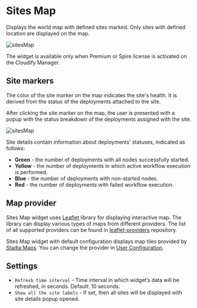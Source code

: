 # Sites Map
Displays the world map with defined sites marked. Only sites with defined location are displayed on the map.

![sitesMap](https://docs.cloudify.co/latest/images/ui/widgets/sitesMap.png)

<div class="ui message info">
The widget is available only when Premium or Spire license is activated on the Cloudify Manager.
</div>


## Site markers

The color of the site marker on the map indicates the site's health. It is derived from the status of the deployments attached to the site.

After clicking the site marker on the map, the user is presented with a popup with the status breakdown of the deployments assigned with the site.

![sitesMap](https://docs.cloudify.co/latest/images/ui/widgets/sitesMap_siteDetails.png)

Site details contain information about deployments' statuses, indicated as follows:

* **Green** - the number of deployments with all nodes successfully started.
* **Yellow** - the number of deployments in which active workflow execution is performed.
* **Blue** - the number of deployments with non-started nodes.
* **Red** - the number of deployments with failed workflow execution.


## Map provider

Sites Map widget uses [Leaflet](https://leafletjs.com/) library for displaying interactive map. 
The library can display various types of maps from different providers.
The list of all supported providers can be found in [leaflet-providers](https://github.com/leaflet-extras/leaflet-providers) repository.

Sites Map widget with default configuration displays map tiles provided by [Stadia Maps](https://stadiamaps.com/).
You can change the provider in [User Configuration](https://docs.cloudify.co/latest/working_with/console/customization/user-configuration). 


## Settings

* `Refresh time interval` - Time interval in which widget’s data will be refreshed, in seconds. Default: 10 seconds.
* `Show all the site labels` - If set, then all sites will be displayed with site details popup opened.
